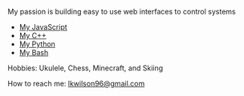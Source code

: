 My passion is building easy to use web interfaces to control systems

- [My JavaScript](https://github.com/lkwilson/arduino-led-web-server/blob/main/ui/src/ctrls/leds_ctrl.tsx)
- [My C++](https://github.com/lkwilson/arduino-led-web-server/blob/main/lib/led_manager/led_manager.h)
- [My Python](https://github.com/lkwilson/keyboard/blob/master/src/keyboard/music.py)
- [My Bash](https://github.com/lkwilson/bkup/blob/main/restore)

Hobbies: Ukulele, Chess, Minecraft, and Skiing

How to reach me: lkwilson96@gmail.com
